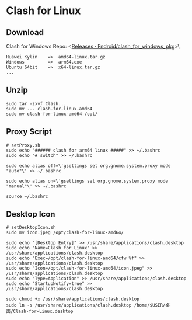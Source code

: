 # Clash for Linux

## Download

Clash for Windows Repo: <[Releases · Fndroid/clash_for_windows_pkg](https://link.zhihu.com/?target=https%3A//github.com/Fndroid/clash_for_windows_pkg/releases)>\

```
Huawei Kylin 	=>	amd64-linux.tar.gz
Windows 		=>	arm64.exe
Ubuntu 64bit	=>	x64-linux.tar.gz
...
```

## Unzip

```
sudo tar -zxvf Clash...
sudo mv ... clash-for-linux-amd64
sudo mv clash-for-linux-amd64 /opt/
```

## Proxy Script

```shell
# setProxy.sh
sudo echo "###### clash for arm64 linux #####" >> ~/.bashrc
sudo echo "# switch" >> ~/.bashrc

sudo echo alias off=\'gsettings set org.gnome.system.proxy mode "auto"\' >> ~/.bashrc

sudo echo alias on=\'gsettings set org.gnome.system.proxy mode "manual"\' >> ~/.bashrc

source ~/.bashrc
```

## Desktop Icon

```shell
# setDesktopIcon.sh
sudo mv icon.jpeg /opt/clash-for-linux-amd64/

sudo echo "[Desktop Entry]" >> /usr/share/applications/clash.desktop
sudo echo "Name=Clash for Linux" >> /usr/share/applications/clash.desktop
sudo echo "Exec=/opt/clash-for-linux-amd64/cfw %f" >> /usr/share/applications/clash.desktop
sudo echo "Icon=/opt/clash-for-linux-amd64/icon.jpeg" >> /usr/share/applications/clash.desktop
sudo echo "Type=Application" >> /usr/share/applications/clash.desktop
sudo echo "StartupNotify=true" >> /usr/share/applications/clash.desktop

sudo chmod +x /usr/share/applications/clash.desktop
sudo ln -s /usr/share/applications/clash.desktop /home/$USER/桌面/Clash-for-Linux.desktop
```

